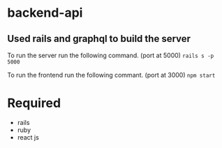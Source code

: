 # backend-api
## Used rails and graphql to build the server 

To run the server run the following command. (port at 5000) 
`rails s -p 5000`

To run the frontend run the following commant. (port at 3000)
`npm start`

# Required

 - rails 
 - ruby
 - react js 
